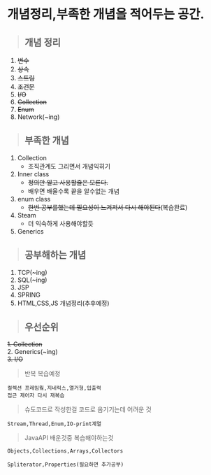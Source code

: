 # 개념정리,부족한 개념을 적어두는 공간.

> ## 개념 정리
1. ~~변수~~
2. ~~상속~~
3. ~~스트림~~
4. ~~조건문~~
5. ~~I/O~~
6. ~~Collection~~
7. ~~Enum~~
8. Network(~ing)

> ## 부족한 개념
1. Collection
    + 조직관계도 그리면서 개념익히기
2. Inner class
    + ~~정의만 알고 사용할줄은 모른다.~~
    + 배우면 배울수록 끝을 알수없는 개념
3. enum class
    + ~~한번 공부를했는데 필요성이 느겨져서 다시 해야된다~~(복습완료)
4. Steam
    + 더 익숙하게 사용해야할듯
5. Generics   
    
> ## 공부해하는 개념
1. TCP(~ing)
2. SQL(~ing)
3. JSP
4. SPRING
5. HTML,CSS,JS 개념정리(추후예정)

> ## 우선순위
~~1. Collection~~   
2. Generics(~ing)  
~~3. I/O~~

> 반복 복습예정

    컬렉션 프레임웤,지네릭스,열거형,입출력
    접근 제어자 다시 재복습

> 슈도코드로 작성한걸 코드로  옴기기는데 어려운 것

    Stream,Thread,Enum,IO-print계열

> JavaAPI 배운것중 복습해야하는것   

    Objects,Collections,Arrays,Collectors
    
    Spliterator,Properties(필요하면 추가공부)